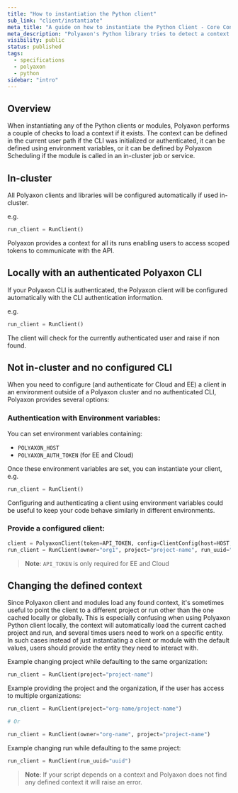 ```yaml
---
title: "How to instantiation the Python client"
sub_link: "client/instantiate"
meta_title: "A guide on how to instantiate the Python Client - Core Concepts"
meta_description: "Polyaxon's Python library tries to detect a context automatically, users can also change this behavior by providing auth, organization, project, and run references."
visibility: public
status: published
tags:
  - specifications
  - polyaxon
  - python
sidebar: "intro"
---
```


## Overview

When instantiating any of the Python clients or modules, Polyaxon performs a couple of checks to load a context if it exists. 
The context can be defined in the current user path if the CLI was initialized or authenticated, it can be defined using environment variables, 
or it can be defined by Polyaxon Scheduling if the module is called in an in-cluster job or service.  

## In-cluster

All Polyaxon clients and libraries will be configured automatically if used in-cluster.

e.g.

```python
run_client = RunClient()
```

Polyaxon provides a context for all its runs enabling users to access scoped tokens to communicate with the API.

## Locally with an authenticated Polyaxon CLI

If your Polyaxon CLI is authenticated, the Polyaxon client will be configured
automatically with the CLI authentication information.

e.g.

```python
run_client = RunClient()
```

The client will check for the currently authenticated user and raise if non found.

## Not in-cluster and no configured CLI

When you need to configure (and authenticate for Cloud and EE) a client in an environment outside of a Polyaxon cluster and no authenticated CLI, Polyaxon provides several options:

### Authentication with Environment variables:

You can set environment variables containing:

 * `POLYAXON_HOST`
 * `POLYAXON_AUTH_TOKEN`  (for EE and Cloud)

Once these environment variables are set, you can instantiate your client, e.g.

```python
run_client = RunClient()
```

Configuring and authenticating a client using environment variables could be useful to keep your code behave similarly in different environments.

### Provide a configured client:

```python
client = PolyaxonClient(token=API_TOKEN, config=ClientConfig(host=HOST, use_https=None, verify_ssl=None))
run_client = RunClient(owner="org1", project="project-name", run_uuid="uuid", client=client)
```

> **Note**: `API_TOKEN` is only required for EE and Cloud

## Changing the defined context

Since Polyaxon client and modules load any found context, it's sometimes useful to point the client to a different project or run other than the one cached locally or globally.
This is especially confusing when using Polyaxon Python client locally, the context will automatically load the current cached project and run, and several times users need to work on a specific entity.
In such cases instead of just instantiating a client or module with the default values, users should provide the entity they need to interact with.

Example changing project while defaulting to the same organization:

```python
run_client = RunClient(project="project-name")
```

Example providing the project and the organization, if the user has access to multiple organizations:

```python
run_client = RunClient(project="org-name/project-name")

# Or

run_client = RunClient(owner="org-name", project="project-name")
```

Example changing run while defaulting to the same project:

```python
run_client = RunClient(run_uuid="uuid")
```

> **Note**: If your script depends on a context and Polyaxon does not find any defined context it will raise an error.

